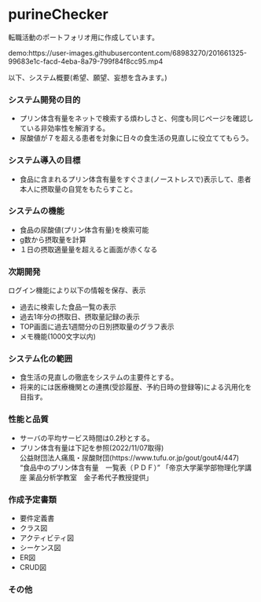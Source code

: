 # purineChecker
<p>転職活動のポートフォリオ用に作成しています。</p>
demo:https://user-images.githubusercontent.com/68983270/201661325-99683e1c-facd-4eba-8a79-799f84f8cc95.mp4

<p>以下、システム概要(希望、願望、妄想を含みます。)</p>
<h3>システム開発の目的</h3>
	<ul>
		<li>プリン体含有量をネットで検索する煩わしさと、何度も同じページを確認している非効率性を解消する。</li>
		<li>尿酸値が７を超える患者を対象に日々の食生活の見直しに役立ててもらう。</li>
	</ul>
<h3>システム導入の目標</h3>
	<ul>
		<li>食品に含まれるプリン体含有量をすぐさま(ノーストレスで)表示して、患者本人に摂取量の自覚をもたらすこと。</li>
	</ul>
<h3>システムの機能</h3>
	<ul>
		<li>食品の尿酸値(プリン体含有量)を検索可能</li>
		<li>g数から摂取量を計算</li>
		<li>１日の摂取適量量を超えると画面が赤くなる</li>
	</ul>
<h3>次期開発</h3>
<p>ログイン機能により以下の情報を保存、表示</p>
	<ul>
		<li>過去に検索した食品一覧の表示</li>
		<li>過去1年分の摂取日、摂取量記録の表示</li>
		<li>TOP画面に過去1週間分の日別摂取量のグラフ表示</li>
		<li>メモ機能(1000文字以内)</li>
	</ul>
<h3>システム化の範囲</h3>
	<ul>
		<li>食生活の見直しの徹底をシステムの主要件とする。</li>
		<li>将来的には医療機関との連携(受診履歴、予約日時の登録等)による汎用化を目指す。</li>
	</ul>
<h3>性能と品質</h3>
	<ul>
		<li>サーバの平均サービス時間は0.2秒とする。</li>
		<li>プリン体含有量は下記を参照(2022/11/07取得)</li>
		公益財団法人痛風・尿酸財団(https://www.tufu.or.jp/gout/gout4/447)<br>
		“食品中のプリン体含有量　一覧表（ＰＤＦ）” 「帝京大学薬学部物理化学講座 薬品分析学教室　金子希代子教授提供」
	</ul>
<h3>作成予定書類</h3>
	<ul>
		<li>要件定義書</li>
		<li>クラス図</li>
		<li>アクティビティ図</li>
		<li>シーケンス図</li>
		<li>ER図</li>
		<li>CRUD図</li>
	</ul>
<h3>その他</h3>

